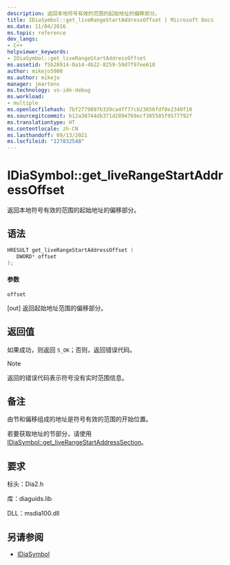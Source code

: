 ```yaml
---
description: 返回本地符号有效的范围的起始地址的偏移部分。
title: IDiaSymbol::get_liveRangeStartAddressOffset | Microsoft Docs
ms.date: 11/04/2016
ms.topic: reference
dev_langs:
- C++
helpviewer_keywords:
- IDiaSymbol::get_liveRangeStartAddressOffset
ms.assetid: f5b28914-0a14-4b22-8259-59d7f97ee610
author: mikejo5000
ms.author: mikejo
manager: jmartens
ms.technology: vs-ide-debug
ms.workload:
- multiple
ms.openlocfilehash: 7bf2779897b339ca4ff77cb23656fdf0e2340f10
ms.sourcegitcommit: b12a38744db371d2894769ecf305585f9577792f
ms.translationtype: HT
ms.contentlocale: zh-CN
ms.lasthandoff: 09/13/2021
ms.locfileid: "127832548"
---
```

# <a name="idiasymbolget_liverangestartaddressoffset"></a>IDiaSymbol::get_liveRangeStartAddressOffset
返回本地符号有效的范围的起始地址的偏移部分。

## <a name="syntax"></a>语法

```C++
HRESULT get_liveRangeStartAddressOffset ( 
   DWORD* offset
);
```

#### <a name="parameters"></a>参数
 `offset`

[out] 返回起始地址范围的偏移部分。

## <a name="return-value"></a>返回值
 如果成功，则返回 `S_OK`；否则，返回错误代码。

> [!NOTE]
> 返回的错误代码表示符号没有实时范围信息。

## <a name="remarks"></a>备注
 由节和偏移组成的地址是符号有效的范围的开始位置。

 若要获取地址的节部分，请使用 [IDiaSymbol::get_liveRangeStartAddressSection](../../debugger/debug-interface-access/idiasymbol-get-liverangestartaddresssection.md)。

## <a name="requirements"></a>要求
 标头：Dia2.h

 库：diaguids.lib

 DLL：msdia100.dll

## <a name="see-also"></a>另请参阅
- [IDiaSymbol](../../debugger/debug-interface-access/idiasymbol.md)
